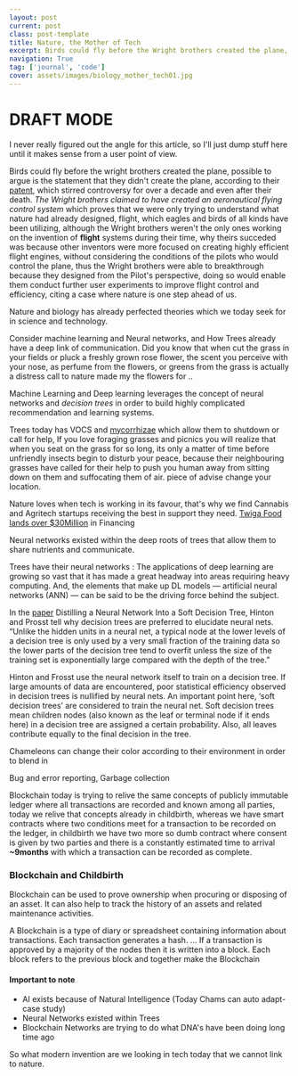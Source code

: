 ```yaml
---
layout: post
current: post
class: post-template
title: Nature, the Mother of Tech
excerpt: Birds could fly before the Wright brothers created the plane, Neural networks existed within the deep roots of trees that allow them to share nutrients and communicate
navigation: True
tag: ['journal', 'code']
cover: assets/images/biology_mother_tech01.jpg
---
```



# DRAFT MODE

I never really figured out the angle for this article, so I'll just dump stuff here until it makes sense from a user point of view.

Birds could fly before the wright brothers created the plane, possible to argue is the statement that they didn't create the plane, according to their [patent](https://en.wikipedia.org/wiki/Wright_brothers_patent_war), which stirred controversy for over a decade and even after their death. _The Wright brothers claimed to have created an aeronautical flying control system_ which proves that we were only trying to understand what nature had already designed, flight, which eagles and birds of all kinds have been utilizing, although the Wright brothers weren't the only ones working on the invention of **flight** systems during their time, why theirs succeded was because other inventors were more focused on creating highly efficient flight engines, without considering the conditions of the pilots who would control the plane, thus the Wright brothers were able to breakthrough because they designed from the Pilot's perspective, doing so would enable them conduct further user experiments to improve flight control and efficiency, citing a case where nature is one step ahead of us.


Nature and biology has already perfected theories which we today seek for in science and technology.

Consider machine learning and Neural networks, and How Trees already have a deep link of communication. Did you know that when cut the grass in your fields or pluck a freshly grown rose flower, the scent you perceive with your nose, as perfume from the flowers, or greens from the grass is actually a distress call to nature made my the flowers for ..

Machine Learning and Deep learning leverages the concept of neural networks and _decision trees_ in order to build highly complicated recommendation and learning systems.


Trees today has VOCS and [mycorrhizae](http://nautil.us/issue/77/underworldsnbsp/never-underestimate-the-intelligence-of-trees) which allow them to shutdown or call for help, If you love foraging grasses and picnics you will realize that when you seat on the grass for so long, its only a matter of time before unfriendly insects begin to disturb your peace, because their neighbouring grasses have called for their help to push you human away from sitting down on them and suffocating them of air. piece of advise change your location.

Nature loves when tech is working in its favour, that's why we find Cannabis and Agritech startups receiving the best in support they need. [Twiga Food lands over $30Million](https://news.crunchbase.com/news/twiga-foods-lands-over-30m-nairobis-largest-known-financing-round-of-the-year/) in Financing

Neural networks existed within the deep roots of trees that allow them to share nutrients and communicate.

Trees have their neural networks : The applications of deep learning are growing so vast that it has made a great headway into areas requiring heavy computing. And, the elements that make up DL models — artificial neural networks (ANN) — can be said to be the driving force behind the subject. 

In the [paper](https://arxiv.org/pdf/1711.09784.pdf) Distilling a Neural Network Into a Soft Decision Tree, Hinton and Prosst tell why decision trees are preferred to elucidate neural nets. “Unlike the hidden units in a neural net, a typical node at the lower levels of a decision tree is only used by a very small fraction of the training data so the lower parts of the decision tree tend to overfit unless the size of the training set is exponentially large compared with the depth of the tree.”

Hinton and Frosst use the neural network itself to train on a decision tree. If large amounts of data are encountered, poor statistical efficiency observed in decision trees is nullified by neural nets. An important point here, ‘soft decision trees’ are considered to train the neural net. Soft decision trees mean children nodes (also known as the leaf or terminal node if it ends here) in a decision tree are assigned a certain probability. Also, all leaves contribute equally to the final decision in the tree. 

Chameleons can change their color according to their environment in order to blend in


Bug and error reporting, Garbage collection

Blockchain today is trying to relive the same concepts of publicly immutable ledger where all transactions are recorded and known among all parties, today we relive that concepts already in childbirth, whereas we have smart contracts where two conditions meet for a transaction to be recorded on the ledger, in childbirth we have two more so dumb contract where consent is given by two parties and there is a constantly estimated time to arrival **~9months** with which a transaction can be recorded as complete.

### Blockchain and Childbirth

Blockchain can be used to prove ownership when procuring or disposing of an asset. It can also help to track the history of an assets and related maintenance activities. 

A Blockchain is a type of diary or spreadsheet containing information about transactions. Each transaction generates a hash. ... If a transaction is approved by a majority of the nodes then it is written into a block. Each block refers to the previous block and together make the Blockchain

#### Important to note

- AI exists because of Natural Intelligence (Today Chams can auto adapt- case study)
- Neural Networks existed within Trees
- Blockchain Networks are trying to do what DNA's have been doing long time ago

So what modern invention are we looking in tech today that we cannot link to nature.